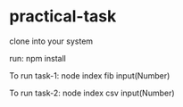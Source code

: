 # practical-task

clone into your system

run: npm install

To run task-1: 
node index fib input(Number)

To run task-2: 
node index csv input(Number)